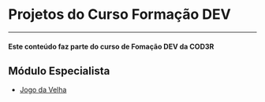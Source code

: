 # Projetos do Curso Formação DEV

___

#### Este conteúdo faz parte do curso de Fomação DEV da COD3R

## Módulo Especialista

- [Jogo da Velha](https://github.com/MarckVinny/Jogo-da-Velha)
